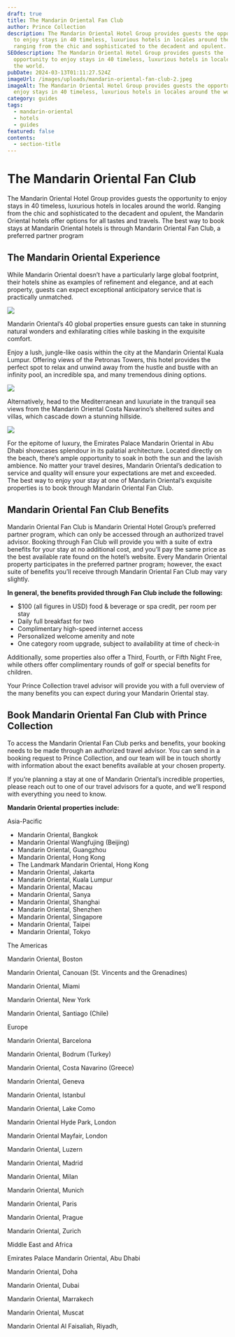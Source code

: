 ```yaml
---
draft: true
title: The Mandarin Oriental Fan Club
author: Prince Collection
description: The Mandarin Oriental Hotel Group provides guests the opportunity
  to enjoy stays in 40 timeless, luxurious hotels in locales around the world,
  ranging from the chic and sophisticated to the decadent and opulent.
SEOdescription: The Mandarin Oriental Hotel Group provides guests the
  opportunity to enjoy stays in 40 timeless, luxurious hotels in locales around
  the world.
pubDate: 2024-03-13T01:11:27.524Z
imageUrl: /images/uploads/mandarin-oriental-fan-club-2.jpeg
imageAlt: The Mandarin Oriental Hotel Group provides guests the opportunity to
  enjoy stays in 40 timeless, luxurious hotels in locales around the world.
category: guides
tags:
  - mandarin-oriental
  - hotels
  - guides
featured: false
contents:
  - section-title
---
```

# The Mandarin Oriental Fan Club

The Mandarin Oriental Hotel Group provides guests the opportunity to enjoy stays in 40 timeless, luxurious hotels in locales around the world. Ranging from the chic and sophisticated to the decadent and opulent, the Mandarin Oriental hotels offer options for all tastes and travels. The best way to book stays at Mandarin Oriental hotels is through Mandarin Oriental Fan Club, a preferred partner program

## The Mandarin Oriental Experience

While Mandarin Oriental doesn’t have a particularly large global footprint, their hotels shine as examples of refinement and elegance, and at each property, guests can expect exceptional anticipatory service that is practically unmatched.

![](/images/uploads/mandarin-oriental-fan-club-1.jpeg)

Mandarin Oriental’s 40 global properties ensure guests can take in stunning natural wonders and exhilarating cities while basking in the exquisite comfort.

Enjoy a lush, jungle-like oasis within the city at the Mandarin Oriental Kuala Lumpur. Offering views of the Petronas Towers, this hotel provides the perfect spot to relax and unwind away from the hustle and bustle with an infinity pool, an incredible spa, and many tremendous dining options.

![](/images/uploads/mandarin-oriental-fan-club-2.jpeg)

Alternatively, head to the Mediterranean and luxuriate in the tranquil sea views from the Mandarin Oriental Costa Navarino’s sheltered suites and villas, which cascade down a stunning hillside.

![](/images/uploads/mandarin-oriental-fan-club-3.jpeg)

For the epitome of luxury, the Emirates Palace Mandarin Oriental in Abu Dhabi showcases splendour in its palatial architecture. Located directly on the beach, there’s ample opportunity to soak in both the sun and the lavish ambience. No matter your travel desires, Mandarin Oriental’s dedication to service and quality will ensure your expectations are met and exceeded. The best way to enjoy your stay at one of Mandarin Oriental’s exquisite properties is to book through Mandarin Oriental Fan Club.

## Mandarin Oriental Fan Club Benefits

Mandarin Oriental Fan Club is Mandarin Oriental Hotel Group’s preferred partner program, which can only be accessed through an authorized travel advisor. Booking through Fan Club will provide you with a suite of extra benefits for your stay at no additional cost, and you’ll pay the same price as the best available rate found on the hotel’s website. Every Mandarin Oriental property participates in the preferred partner program; however, the exact suite of benefits you’ll receive through Mandarin Oriental Fan Club may vary slightly.

**In general, the benefits provided through Fan Club include the following:**

- $100 (all figures in USD) food & beverage or spa credit, per room per stay
- Daily full breakfast for two
- Complimentary high-speed internet access
- Personalized welcome amenity and note
- One category room upgrade, subject to availability at time of check-in

Additionally, some properties also offer a Third, Fourth, or Fifth Night Free, while others offer complimentary rounds of golf or special benefits for children.

Your Prince Collection travel advisor will provide you with a full overview of the many benefits you can expect during your Mandarin Oriental stay.

## Book Mandarin Oriental Fan Club with Prince Collection

To access the Mandarin Oriental Fan Club perks and benefits, your booking needs to be made through an authorized travel advisor. You can send in a booking request to Prince Collection, and our team will be in touch shortly with information about the exact benefits available at your chosen property.

If you’re planning a stay at one of Mandarin Oriental’s incredible properties, please reach out to one of our travel advisors for a quote, and we’ll respond with everything you need to know.

**Mandarin Oriental properties include:**

Asia-Pacific

- Mandarin Oriental, Bangkok
- Mandarin Oriental Wangfujing (Beijing)
- Mandarin Oriental, Guangzhou
- Mandarin Oriental, Hong Kong
- The Landmark Mandarin Oriental, Hong Kong
- Mandarin Oriental, Jakarta
- Mandarin Oriental, Kuala Lumpur
- Mandarin Oriental, Macau
- Mandarin Oriental, Sanya
- Mandarin Oriental, Shanghai
- Mandarin Oriental, Shenzhen
- Mandarin Oriental, Singapore
- Mandarin Oriental, Taipei
- Mandarin Oriental, Tokyo

The Americas

Mandarin Oriental, Boston

Mandarin Oriental, Canouan (St. Vincents and the Grenadines)

Mandarin Oriental, Miami

Mandarin Oriental, New York

Mandarin Oriental, Santiago (Chile)

Europe

Mandarin Oriental, Barcelona

Mandarin Oriental, Bodrum (Turkey)

Mandarin Oriental, Costa Navarino (Greece)

Mandarin Oriental, Geneva

Mandarin Oriental, Istanbul

Mandarin Oriental, Lake Como

Mandarin Oriental Hyde Park, London

Mandarin Oriental Mayfair, London

Mandarin Oriental, Luzern

Mandarin Oriental, Madrid

Mandarin Oriental, Milan

Mandarin Oriental, Munich

Mandarin Oriental, Paris

Mandarin Oriental, Prague

Mandarin Oriental, Zurich

Middle East and Africa

Emirates Palace Mandarin Oriental, Abu Dhabi

Mandarin Oriental, Doha

Mandarin Oriental, Dubai

Mandarin Oriental, Marrakech

Mandarin Oriental, Muscat

Mandarin Oriental Al Faisaliah, Riyadh,
